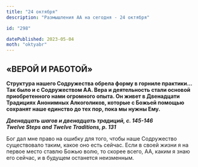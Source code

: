 ```yaml
---
title: "24 октября"
description: "Размышления АА на сегодня - 24 октября"

id: "298"

datePublished: 2023-05-04
moth: "oktyabr"
---
```


## «ВЕРОЙ И РАБОТОЙ»

**Структура нашего Содружества обрела форму в горниле практики… Так было и с
Содружеством АА. Вера и деятельность стали основой приобретенного нами
огромного опыта. Он живет в Двенадцати Традициях Анонимных Алкоголиков,
которые с Божьей помощью сохранят наше единство до тех пор, пока мы нужны
Ему.**

**_Двенадцать шагов и двенадцать традиций, с. 145-146  
Twelve Steps and Twelve Traditions, p. 131_**

Бог дал мне право на ошибку для того, чтобы наше Содружество существовало
таким, какое оно есть сейчас. Если в своей жизни я на первое место ставлю
Божью волю, то скорее всего, АА, каким я знаю его сейчас, и в будущем
останется неизменным.
